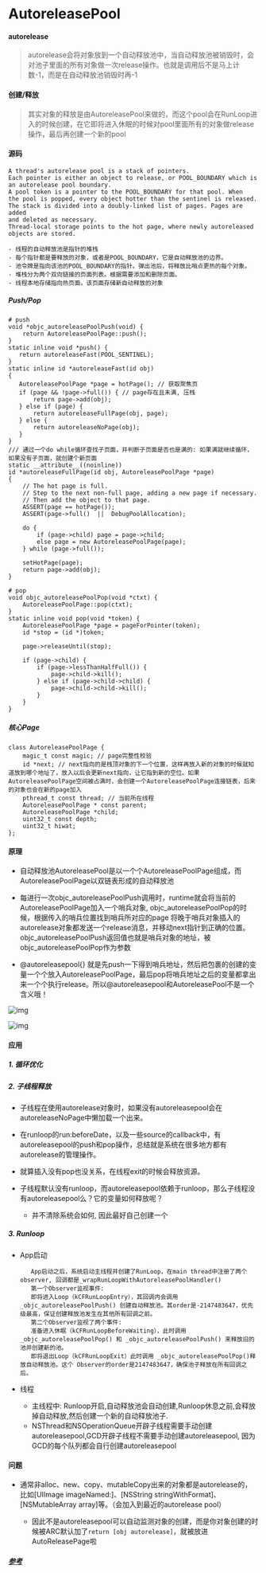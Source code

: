 # AutoreleasePool



#### autorelease

> autorelease会将对象放到一个自动释放池中，当自动释放池被销毁时，会对池子里面的所有对象做一次release操作。也就是调用后不是马上计数-1，而是在自动释放池销毁时再-1

#### 创建/释放

> 其实对象的释放是由AutoreleasePool来做的，而这个pool会在RunLoop进入的时候创建，在它即将进入休眠的时候对pool里面所有的对象做release操作，最后再创建一个新的pool



#### 源码

```
A thread's autorelease pool is a stack of pointers.
Each pointer is either an object to release, or POOL_BOUNDARY which is
an autorelease pool boundary.
A pool token is a pointer to the POOL_BOUNDARY for that pool. When
the pool is popped, every object hotter than the sentinel is released.
The stack is divided into a doubly-linked list of pages. Pages are added
and deleted as necessary.
Thread-local storage points to the hot page, where newly autoreleased
objects are stored.

- 线程的自动释放池是指针的堆栈
- 每个指针都是要释放的对象，或者是POOL_BOUNDARY，它是自动释放池的边界。
- 池令牌是指向该池的POOL_BOUNDARY的指针。弹出池后，将释放比哨点更热的每个对象。
- 堆栈分为两个双向链接的页面列表。根据需要添加和删除页面。
- 线程本地存储指向热页面，该页面存储新自动释放的对象
```



##### Push/Pop

```
# push
void *objc_autoreleasePoolPush(void) {
    return AutoreleasePoolPage::push();
}
static inline void *push() {
   return autoreleaseFast(POOL_SENTINEL);
}
static inline id *autoreleaseFast(id obj)
{
   AutoreleasePoolPage *page = hotPage(); // 获取聚焦页
   if (page && !page->full()) { // page存在且未满, 压栈
       return page->add(obj);
   } else if (page) {
       return autoreleaseFullPage(obj, page); 
   } else {
       return autoreleaseNoPage(obj);
   }
}
/// 通过一个do while循环查找子页面，并判断子页面是否也是满的: 如果满就继续循环，如果没有子页面，就创建个新页面
static __attribute__((noinline))
id *autoreleaseFullPage(id obj, AutoreleasePoolPage *page)
{
    // The hot page is full. 
    // Step to the next non-full page, adding a new page if necessary.
    // Then add the object to that page.
    ASSERT(page == hotPage());
    ASSERT(page->full()  ||  DebugPoolAllocation);

    do {
        if (page->child) page = page->child;
        else page = new AutoreleasePoolPage(page);
    } while (page->full());

    setHotPage(page);
    return page->add(obj);
}

# pop
void objc_autoreleasePoolPop(void *ctxt) {
    AutoreleasePoolPage::pop(ctxt);
}
static inline void pop(void *token) {
    AutoreleasePoolPage *page = pageForPointer(token);
    id *stop = (id *)token;

    page->releaseUntil(stop);

    if (page->child) {
        if (page->lessThanHalfFull()) {
            page->child->kill();
        } else if (page->child->child) {
            page->child->child->kill();
        }
    }
}
```

##### 核心Page

```
class AutoreleasePoolPage {
    magic_t const magic; // page完整性校验
    id *next; // next指向的是栈顶对象的下一个位置，这样再放入新的对象的时候就知道放到哪个地址了，放入以后会更新next指向，让它指到新的空位。如果AutoreleasePoolPage空间被占满时，会创建一个AutoreleasePoolPage连接链表，后来的对象也会在新的page加入
    pthread_t const thread; // 当前所在线程
    AutoreleasePoolPage * const parent;
    AutoreleasePoolPage *child;
    uint32_t const depth;
    uint32_t hiwat;
};
```



#### 原理

- 自动释放池AutoreleasePool是以一个个AutoreleasePoolPage组成，而AutoreleasePoolPage以双链表形成的自动释放池

- 每进行一次objc_autoreleasePoolPush调用时，runtime就会将当前的AutoreleasePoolPage加入一个哨兵对象, objc_autoreleasePoolPop的时候，根据传入的哨兵位置找到哨兵所对应的page
  将晚于哨兵对象插入的autorelease对象都发送一个release消息，并移动next指针到正确的位置。
  objc_autoreleasePoolPush返回值也就是哨兵对象的地址，被objc_autoreleasePoolPop作为参数

- @autoreleasepool{} 就是先push一下得到哨兵地址，然后把包裹的创建的变量一个个放入AutoreleasePoolPage，最后pop将哨兵地址之后的变量都拿出来一个个执行release。所以@autoreleasepool和AutoreleasePool不是一个含义哦！

![img](https://upload-images.jianshu.io/upload_images/2440780-c5619cdeaf3dc20c.png?imageMogr2/auto-orient/strip|imageView2/2/w/1046)

![img](https://upload-images.jianshu.io/upload_images/3275978-b5cf9e3a33d5af39.jpg?imageMogr2/auto-orient/strip|imageView2/2/w/1200)



#### 应用

##### 1. 循环优化

##### 2. 子线程释放

- 子线程在使用autorelease对象时，如果没有autoreleasepool会在autoreleaseNoPage中懒加载一个出来。
- 在runloop的run:beforeDate，以及一些source的callback中，有autoreleasepool的push和pop操作，总结就是系统在很多地方都有autorelease的管理操作。
- 就算插入没有pop也没关系，在线程exit的时候会释放资源。

- 子线程默认没有runloop，而autoreleasepool依赖于runloop，那么子线程没有autoreleasepool么？它的变量如何释放呢？
  - 并不清除系统会如何, 因此最好自己创建一个

##### 3. Runloop

- App启动

  ```
     App启动之后，系统启动主线程并创建了RunLoop，在main thread中注册了两个observer, 回调都是_wrapRunLoopWithAutoreleasePoolHandler()
     第一个Observer监视事件: 
     即将进入Loop（kCFRunLoopEntry），其回调内会调用 _objc_autoreleasePoolPush() 创建自动释放池。其order是-2147483647，优先级最高，保证创建释放池发生在其他所有回调之前。
     第二个Observer监视了两个事件:
     准备进入休眠（kCFRunLoopBeforeWaiting），此时调用 _objc_autoreleasePoolPop() 和 _objc_autoreleasePoolPush() 来释放旧的池并创建新的池。
     即将退出Loop（kCFRunLoopExit）此时调用 _objc_autoreleasePoolPop()释放自动释放池。这个 Observer的order是2147483647，确保池子释放在所有回调之后。
  ```

- 线程

  - 主线程中: Runloop开启,自动释放池会自动创建,Runloop休息之前,会释放掉自动释放,然后创建一个新的自动释放池子.
  - NSThread和NSOperationQueue开辟子线程需要手动创建 autoreleasepool,GCD开辟子线程不需要手动创建autoreleasepool, 因为GCD的每个队列都会自行创建autoreleasepool



#### 问题

- 通常非alloc、new、copy、mutableCopy出来的对象都是autorelease的，比如[UIImage imageNamed:]、[NSString stringWithFormat]、[NSMutableArray array]等。（会加入到最近的autorelease pool）

  - 因此不是autoreleasepool可以自动监测对象的创建，而是你对象创建的时候被ARC默认加了`return [obj autorelease]`，就被放进AutoReleasePage啦



##### [参考](https://www.jianshu.com/p/22a5f405fe5b)